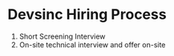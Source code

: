 # Devsinc Hiring Process
1. Short Screening Interview
2. On-site technical interview and offer on-site


